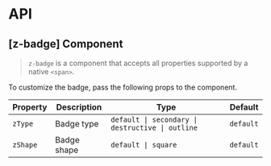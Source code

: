 # API

## [z-badge] <span class="api-type-label component">Component</span>

> `z-badge` is a component that accepts all properties supported by a native `<span>`.

To customize the badge, pass the following props to the component.

| Property | Description | Type                                             | Default   |
| -------- | ----------- | ------------------------------------------------ | --------- |
| `zType`  | Badge type  | `default \| secondary \| destructive \| outline` | `default` |
| `zShape` | Badge shape | `default \| square`                              | `default` |
